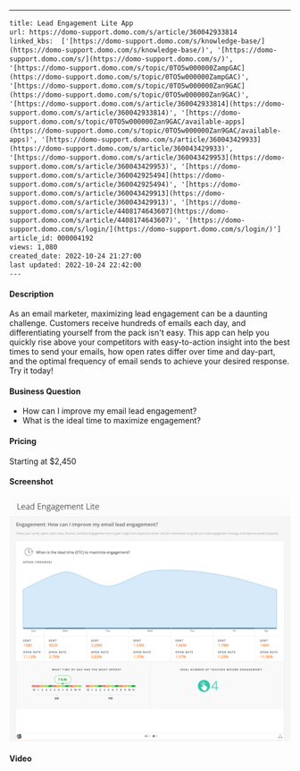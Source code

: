 ---
    title: Lead Engagement Lite App
    url: https://domo-support.domo.com/s/article/360042933814
    linked_kbs:  ['[https://domo-support.domo.com/s/knowledge-base/](https://domo-support.domo.com/s/knowledge-base/)', '[https://domo-support.domo.com/s/](https://domo-support.domo.com/s/)', '[https://domo-support.domo.com/s/topic/0TO5w000000ZampGAC](https://domo-support.domo.com/s/topic/0TO5w000000ZampGAC)', '[https://domo-support.domo.com/s/topic/0TO5w000000Zan9GAC](https://domo-support.domo.com/s/topic/0TO5w000000Zan9GAC)', '[https://domo-support.domo.com/s/article/360042933814](https://domo-support.domo.com/s/article/360042933814)', '[https://domo-support.domo.com/s/topic/0TO5w000000Zan9GAC/available-apps](https://domo-support.domo.com/s/topic/0TO5w000000Zan9GAC/available-apps)', '[https://domo-support.domo.com/s/article/360043429933](https://domo-support.domo.com/s/article/360043429933)', '[https://domo-support.domo.com/s/article/360043429953](https://domo-support.domo.com/s/article/360043429953)', '[https://domo-support.domo.com/s/article/360042925494](https://domo-support.domo.com/s/article/360042925494)', '[https://domo-support.domo.com/s/article/360043429913](https://domo-support.domo.com/s/article/360043429913)', '[https://domo-support.domo.com/s/article/4408174643607](https://domo-support.domo.com/s/article/4408174643607)', '[https://domo-support.domo.com/s/login/](https://domo-support.domo.com/s/login/)']
    article_id: 000004192
    views: 1,080
    created_date: 2022-10-24 21:27:00
    last updated: 2022-10-24 22:42:00
    ---



#### Description


As an email marketer, maximizing lead engagement can be a daunting challenge. Customers receive hundreds of emails each day, and differentiating yourself from the pack isn't easy. This app can help you quickly rise above your competitors with easy-to-action insight into the best times to send your emails, how open rates differ over time and day-part, and the optimal frequency of email sends to achieve your desired response. Try it today!


#### Business Question


* How can I improve my email lead engagement?
* What is the ideal time to maximize engagement?


#### Pricing


Starting at $2,450


#### Screenshot


![clipboard_eceae4325fa7b4721b8c710d5075b088b.png](clipboard_eceae4325fa7b4721b8c710d5075b088b.png)


#### Video



#### 



 

